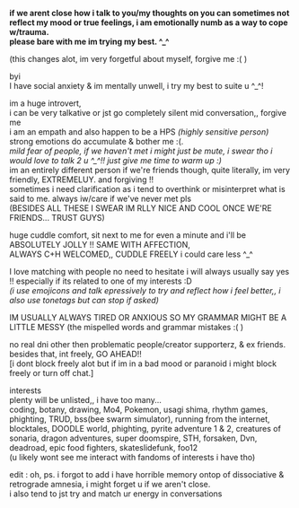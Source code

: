 **if we arent close how i talk to you/my thoughts on you can sometimes not reflect my mood or true feelings, i am emotionally numb as a way to cope w/trauma.**                           
**please bare with me im trying my best. ^_^**                                                                                                                                                

(this changes alot, im very forgetful about myself, forgive me :( )


byi                                                                                                                                                                                         
I have social anxiety & im mentally unwell, i try my best to suite u ^_^!                                                                             

im a huge introvert,  
i can be very talkative or jst go completely silent mid conversation,, forgive me                                                                                                        
i am an empath and also happen to be a HPS *(highly sensitive person)* strong emotions do accumulate & bother me :(.                                               
*mild fear of people, if we haven't met i might just be mute, i swear tho i would love to talk 2 u ^_^!! just give me time to warm up :)*                                                 
im an entirely different person if we're friends though, quite literally, im very friendly, EXTREMELUY. and forgiving !!                                                                                  
sometimes i need clarification as i tend to overthink or misinterpret what is said to me. always iw/care if we've never met pls                                                           
(BESIDES ALL THESE I SWEAR IM RLLY NICE AND COOL ONCE WE'RE FRIENDS... TRUST GUYS)

huge cuddle comfort, sit next to me for even a minute and i'll be ABSOLUTELY JOLLY !! SAME WITH AFFECTION,                                                                
ALWAYS C+H WELCOMED,, CUDDLE FREELY i could care less ^_^ 

I love matching with people no need to hesitate i will always usually say yes !! especially if its related to one of my interests :D                                                      
*(i use emojicons and talk epressively to try and reflect how i feel better,, i also use tonetags but can stop if asked)*

IM USUALLY ALWAYS TIRED OR ANXIOUS SO MY GRAMMAR MIGHT BE A LITTLE MESSY (the mispelled words and grammar mistakes :( )
                                                                                                                                                                                        
no real dni other then problematic people/creator supporterz, & ex friends. besides that, int freely, GO AHEAD!!                                                                                                                     
[i dont block freely alot but if im in a bad mood or paranoid i might block freely or turn off chat.]

interests                                                                                                                                                                                 
plenty will be unlisted,, i have too many...                                                                                                                                                  
coding, botany, drawing, Mo4, Pokemon, usagi shima, rhythm games, phighting, TRUD,  bss(bee swarm simulator), running from the internet, blocktales, DOODLE world, phighting, pyrite adventure 1 & 2, creatures of sonaria, dragon adventures, super doomspire, STH, forsaken, Dvn, deadroad, epic food fighters, skateslidefunk, foo12                                        
                                                                                                                                                                                        (u likely wont see me interact with fandoms of interests i have tho)

edit : oh, ps. i forgot to add i have horrible memory ontop of dissociative & retrograde amnesia, i might forget u if we aren't close.                                                    
 i also tend to jst try and match ur energy in conversations 
